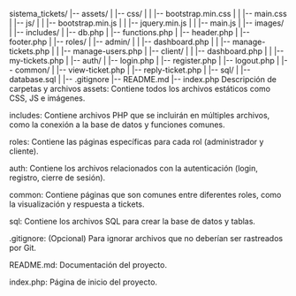 sistema_tickets/
|-- assets/
|   |-- css/
|   |   |-- bootstrap.min.css
|   |   |-- main.css
|   |-- js/
|   |   |-- bootstrap.min.js
|   |   |-- jquery.min.js
|   |   |-- main.js
|   |-- images/
|
|-- includes/
|   |-- db.php
|   |-- functions.php
|   |-- header.php
|   |-- footer.php
|
|-- roles/
|   |-- admin/
|   |   |-- dashboard.php
|   |   |-- manage-tickets.php
|   |   |-- manage-users.php
|   |-- client/
|   |   |-- dashboard.php
|   |   |-- my-tickets.php
|
|-- auth/
|   |-- login.php
|   |-- register.php
|   |-- logout.php
|
|-- common/
|   |-- view-ticket.php
|   |-- reply-ticket.php
|
|-- sql/
|   |-- database.sql
|
|-- .gitignore
|-- README.md
|-- index.php
Descripción de carpetas y archivos
assets: Contiene todos los archivos estáticos como CSS, JS e imágenes.

includes: Contiene archivos PHP que se incluirán en múltiples archivos, como la conexión a la base de datos y funciones comunes.

roles: Contiene las páginas específicas para cada rol (administrador y cliente).

auth: Contiene los archivos relacionados con la autenticación (login, registro, cierre de sesión).

common: Contiene páginas que son comunes entre diferentes roles, como la visualización y respuesta a tickets.

sql: Contiene los archivos SQL para crear la base de datos y tablas.

.gitignore: (Opcional) Para ignorar archivos que no deberían ser rastreados por Git.

README.md: Documentación del proyecto.

index.php: Página de inicio del proyecto.
